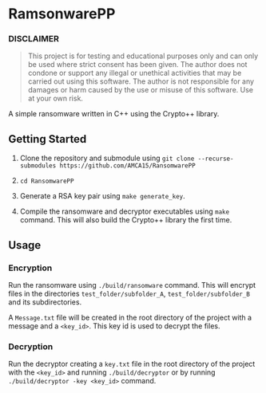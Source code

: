 # RamsonwarePP

### DISCLAIMER
> This project is for testing and educational purposes only and can only be used where strict consent has been given. The author does not condone or support any illegal or unethical activities that may be carried out using this software. The author is not responsible for any damages or harm caused by the use or misuse of this software. Use at your own risk.

A simple ransomware written in C++ using the Crypto++ library.

## Getting Started

1. Clone the repository and submodule using `git clone --recurse-submodules https://github.com/AMCA15/RansomwarePP`

2. `cd RansomwarePP`

1. Generate a RSA key pair using `make generate_key`.

2. Compile the ransomware and decryptor executables using `make` command. This will also build the Crypto++ library the first time.

## Usage

### Encryption

Run the ransomware using `./build/ransomware` command. This will encrypt files in the directories `test_folder/subfolder_A`, `test_folder/subfolder_B` and its subdirectories.

A `Message.txt` file will be created in the root directory of the project with a message and a `<key_id>`. This key id is used to decrypt the files.

### Decryption

Run the decryptor creating a `key.txt` file in the root directory of the project with the `<key_id>` and running `./build/decryptor` or by running `./build/decryptor -key <key_id>` command.





